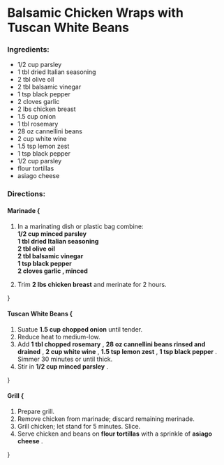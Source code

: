 # Balsamic Chicken Wraps with Tuscan White Beans 

### Ingredients: 
* 1/2 cup parsley
* 1 tbl dried Italian seasoning
* 2 tbl olive oil
* 2 tbl balsamic vinegar
* 1 tsp black pepper
* 2 cloves garlic
* 2 lbs chicken breast
* 1.5 cup onion
* 1 tbl rosemary
* 28 oz cannellini beans
* 2 cup white wine
* 1.5 tsp lemon zest
* 1 tsp black pepper
* 1/2 cup parsley
*  flour tortillas
*  asiago cheese

### Directions: 

#### Marinade {
1. In a marinating dish or plastic bag combine:  
**1/2 cup minced parsley**   
**1 tbl dried Italian seasoning**   
**2 tbl olive oil**   
**2 tbl balsamic vinegar**   
**1 tsp black pepper**   
**2 cloves garlic , minced**   


2. Trim **2 lbs chicken breast** and merinate for 2 hours. 

}


#### Tuscan White Beans {
1. Suatue **1.5 cup chopped onion** until tender. 
2. Reduce heat to medium-low. 
3. Add **1 tbl chopped rosemary** , **28 oz cannellini beans rinsed and drained** , **2 cup white wine** , **1.5 tsp lemon zest** , **1 tsp black pepper** . Simmer 30 minutes or until thick. 
4. Stir in **1/2 cup minced parsley** . 

}


#### Grill {
1. Prepare grill. 
2. Remove chicken from marinade; discard remaining merinade. 
3. Grill chicken; let stand for 5 minutes. Slice. 
4. Serve chicken and beans on **flour tortillas** with a sprinkle of **asiago cheese** . 

}

